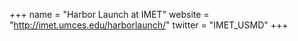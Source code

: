 +++
name = "Harbor Launch at IMET"
website = "http://imet.umces.edu/harborlaunch/"
twitter = "IMET_USMD"
+++